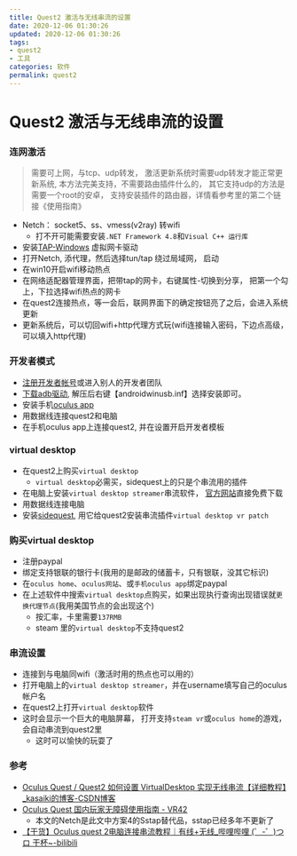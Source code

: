 ```yaml
---
title: Quest2 激活与无线串流的设置
date: 2020-12-06 01:30:26
updated: 2020-12-06 01:30:26
tags:
- quest2
- 工具
categories: 软件
permalink: quest2
---
```


# Quest2 激活与无线串流的设置

### 连网激活
> 需要可上网，与tcp、udp转发， 激活更新系统时需要udp转发才能正常更新系统, 本方法完美支持，不需要路由插件什么的， 其它支持udp的方法是需要一个root的安卓， 支持安装插件的路由器，详情看参考里的第二个链接《使用指南》
  - Netch： socket5、ss、vmess(v2ray) 转wifi
    - 打不开可能需要安装`.NET Framework 4.8`和`Visual C++ 运行库`
  - 安装[TAP-Windows](https://build.openvpn.net/downloads/releases/tap-windows-9.21.2.exe) 虚拟网卡驱动
  - 打开Netch, 添代理，然后选择tun/tap 绕过局域网， 启动
  - 在win10开启wifi移动热点
  - 在网络适配器管理界面，把带tap的网卡，右键属性-切换到分享， 把第一个勾上，下拉选择wifi热点的网卡
  - 在quest2连接热点，等一会后，联网界面下的确定按钮亮了之后，会进入系统更新
  - 更新系统后，可以切回wifi+http代理方式玩(wifi连接输入密码，下边点高级，可以填入http代理)
### 开发者模式
  - [注册开发者帐号](ttps://dashboard.oculus.com)或进入别人的开发者团队
  - [下载adb驱动](https://developer.oculus.com/downloads/package/oculus-adb-drivers), 解压后右键【androidwinusb.inf】选择安装即可。
  - 安装手机[oculus app](https://rawapk.com/oculus-apk-download/)
  - 用数据线连接quest2和电脑
  - 在手机oculus app上连接quest2, 并在设置开启开发者模板
### virtual desktop
  - 在quest2上购买`virtual desktop`
    - `virtual desktop`必需买，sidequest上的只是个串流用的插件
  - 在电脑上安装`virtual desktop streamer`串流软件， [官方网站](https://www.vrdesktop.net/)直接免费下载
  - 用数据线连接电脑
  - 安装[sidequest](https://sidequestvr.com/setup-howto), 用它给quest2安装串流插件`virtual desktop vr patch`
### 购买virtual desktop
  - 注册paypal
  - 绑定支持银联的银行卡(我用的是邮政的储蓄卡，只有银联，没其它标识)
  - 在`oculus home`、`oculus网站`、或`手机oculus app`绑定paypal
  - 在上述软件中搜索`virtual desktop`点购买，如果出现执行查询出现错误就`更换代理节点`(我用美国节点的会出现这个)
    - 按汇率，卡里需要`137RMB`
    - steam 里的`virtual desktop`不支持quest2
### 串流设置
  - 连接到与电脑同wifi（激活时用的热点也可以用的）
  - 打开电脑上的`virtual desktop streamer`，并在username填写自己的oculus帐户名
  - 在quest2上打开`virtual desktop`软件
  - 这时会显示一个巨大的电脑屏幕， 打开支持`steam vr`或`oculus home`的游戏，会自动串流到quest2里
    - 这时可以愉快的玩耍了

### 参考
 - [Oculus Quest / Quest2 如何设置 VirtualDesktop 实现无线串流【详细教程】_kasaiki的博客-CSDN博客](https://blog.csdn.net/kasaiki/article/details/109145902)
 - [Oculus Quest 国内玩家无障碍使用指南 - VR42](http://vr42.com/t/187)
   - 本文的Netch是此文中方案4的Sstap替代品，sstap已经多年不更新了
 - [【干货】Oculus quest 2电脑连接串流教程｜有线+无线_哔哩哔哩 (゜-゜)つロ 干杯~-bilibili](https://b23.tv/9rEP0A)
